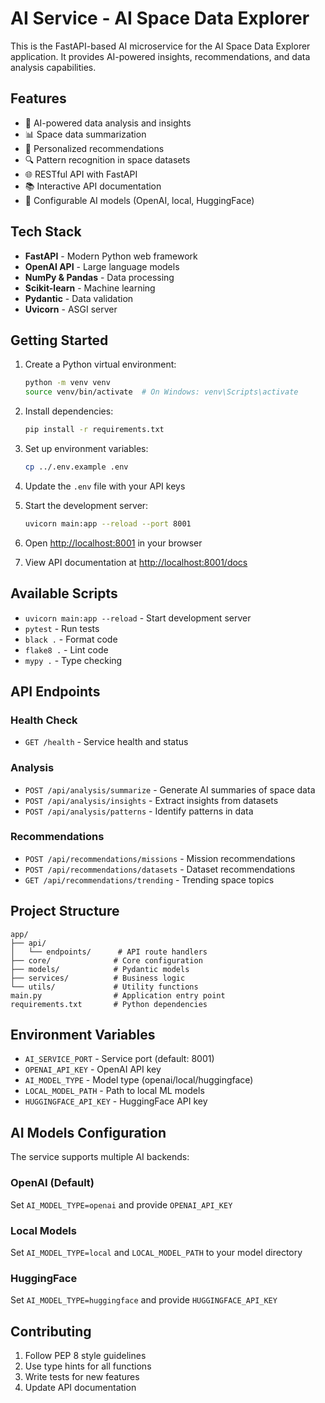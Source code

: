 # AI Service - AI Space Data Explorer

This is the FastAPI-based AI microservice for the AI Space Data Explorer application. It provides AI-powered insights, recommendations, and data analysis capabilities.

## Features

- 🤖 AI-powered data analysis and insights
- 📊 Space data summarization
- 🎯 Personalized recommendations
- 🔍 Pattern recognition in space datasets
- 🌐 RESTful API with FastAPI
- 📚 Interactive API documentation
- 🔧 Configurable AI models (OpenAI, local, HuggingFace)

## Tech Stack

- **FastAPI** - Modern Python web framework
- **OpenAI API** - Large language models
- **NumPy & Pandas** - Data processing
- **Scikit-learn** - Machine learning
- **Pydantic** - Data validation
- **Uvicorn** - ASGI server

## Getting Started

1. Create a Python virtual environment:
   ```bash
   python -m venv venv
   source venv/bin/activate  # On Windows: venv\Scripts\activate
   ```

2. Install dependencies:
   ```bash
   pip install -r requirements.txt
   ```

3. Set up environment variables:
   ```bash
   cp ../.env.example .env
   ```

4. Update the `.env` file with your API keys

5. Start the development server:
   ```bash
   uvicorn main:app --reload --port 8001
   ```

6. Open [http://localhost:8001](http://localhost:8001) in your browser
7. View API documentation at [http://localhost:8001/docs](http://localhost:8001/docs)

## Available Scripts

- `uvicorn main:app --reload` - Start development server
- `pytest` - Run tests
- `black .` - Format code
- `flake8 .` - Lint code
- `mypy .` - Type checking

## API Endpoints

### Health Check
- `GET /health` - Service health and status

### Analysis
- `POST /api/analysis/summarize` - Generate AI summaries of space data
- `POST /api/analysis/insights` - Extract insights from datasets
- `POST /api/analysis/patterns` - Identify patterns in data

### Recommendations
- `POST /api/recommendations/missions` - Mission recommendations
- `POST /api/recommendations/datasets` - Dataset recommendations
- `GET /api/recommendations/trending` - Trending space topics

## Project Structure

```
app/
├── api/
│   └── endpoints/      # API route handlers
├── core/              # Core configuration
├── models/            # Pydantic models
├── services/          # Business logic
└── utils/             # Utility functions
main.py                # Application entry point
requirements.txt       # Python dependencies
```

## Environment Variables

- `AI_SERVICE_PORT` - Service port (default: 8001)
- `OPENAI_API_KEY` - OpenAI API key
- `AI_MODEL_TYPE` - Model type (openai/local/huggingface)
- `LOCAL_MODEL_PATH` - Path to local ML models
- `HUGGINGFACE_API_KEY` - HuggingFace API key

## AI Models Configuration

The service supports multiple AI backends:

### OpenAI (Default)
Set `AI_MODEL_TYPE=openai` and provide `OPENAI_API_KEY`

### Local Models
Set `AI_MODEL_TYPE=local` and `LOCAL_MODEL_PATH` to your model directory

### HuggingFace
Set `AI_MODEL_TYPE=huggingface` and provide `HUGGINGFACE_API_KEY`

## Contributing

1. Follow PEP 8 style guidelines
2. Use type hints for all functions
3. Write tests for new features
4. Update API documentation

